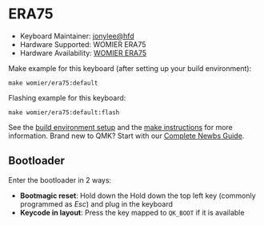 # ERA75

* Keyboard Maintainer: [jonylee@hfd](https://github.com/jonylee1986)
* Hardware Supported: WOMIER ERA75
* Hardware Availability: [WOMIER ERA75](https://womierkeyboard.com/)

Make example for this keyboard (after setting up your build environment):

    make womier/era75:default

Flashing example for this keyboard:

    make womier/era75:default:flash
    
See the [build environment setup](https://docs.qmk.fm/#/getting_started_build_tools) and the [make instructions](https://docs.qmk.fm/#/getting_started_make_guide) for more information. Brand new to QMK? Start with our [Complete Newbs Guide](https://docs.qmk.fm/#/newbs).

## Bootloader

Enter the bootloader in 2 ways:

* **Bootmagic reset**: Hold down the Hold down the top left key (commonly programmed as *Esc*) and plug in the keyboard
* **Keycode in layout**: Press the key mapped to `QK_BOOT` if it is available
